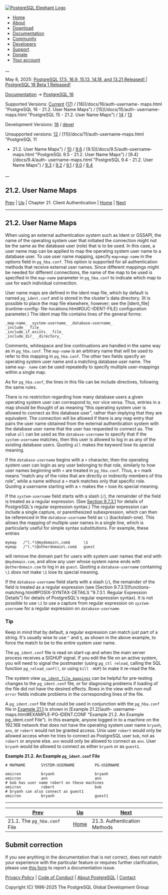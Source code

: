 [ ![PostgreSQL Elephant Logo](/media/img/about/press/elephant.png) ](/)

  * [Home](/ "Home")
  * [About](/about/ "About")
  * [Download](/download/ "Download")
  * [Documentation](/docs/ "Documentation")
  * [Community](/community/ "Community")
  * [Developers](/developer/ "Developers")
  * [Support](/support/ "Support")
  * [Donate](/about/donate/ "Donate")
  * [Your account](/account/ "Your account")

__

May 8, 2025: [ PostgreSQL 17.5, 16.9, 15.13, 14.18, and 13.21 Released! ](/about/news/postgresql-175-169-1513-1418-and-1321-released-3072/) | [ PostgreSQL 18 Beta 1 Released! ](/about/news/postgresql-18-beta-1-released-3070/)

[Documentation](/docs/ "Documentation") -> [PostgreSQL
16](/docs/16/index.html)

Supported Versions: [Current](/docs/current/auth-username-maps.html
"PostgreSQL 17 - 21.2. User Name Maps") ([17](/docs/17/auth-username-maps.html
"PostgreSQL 17 - 21.2. User Name Maps")) / [16](/docs/16/auth-username-
maps.html "PostgreSQL 16 - 21.2. User Name Maps") / [15](/docs/15/auth-
username-maps.html "PostgreSQL 15 - 21.2. User Name Maps") /
[14](/docs/14/auth-username-maps.html "PostgreSQL 14 - 21.2. User Name Maps")
/ [13](/docs/13/auth-username-maps.html "PostgreSQL 13 - 21.2. User Name
Maps")

Development Versions: [18](/docs/18/auth-username-maps.html "PostgreSQL 18 -
21.2. User Name Maps") / [devel](/docs/devel/auth-username-maps.html
"PostgreSQL devel - 21.2. User Name Maps")

Unsupported versions: [12](/docs/12/auth-username-maps.html "PostgreSQL 12 -
21.2. User Name Maps") / [11](/docs/11/auth-username-maps.html "PostgreSQL 11
- 21.2. User Name Maps") / [10](/docs/10/auth-username-maps.html "PostgreSQL
10 - 21.2. User Name Maps") / [9.6](/docs/9.6/auth-username-maps.html
"PostgreSQL 9.6 - 21.2. User Name Maps") / [9.5](/docs/9.5/auth-username-
maps.html "PostgreSQL 9.5 - 21.2. User Name Maps") / [9.4](/docs/9.4/auth-
username-maps.html "PostgreSQL 9.4 - 21.2. User Name Maps") /
[9.3](/docs/9.3/auth-username-maps.html "PostgreSQL 9.3 - 21.2. User Name
Maps") / [9.2](/docs/9.2/auth-username-maps.html "PostgreSQL 9.2 - 21.2. User
Name Maps") / [9.1](/docs/9.1/auth-username-maps.html "PostgreSQL 9.1 -
21.2. User Name Maps") / [9.0](/docs/9.0/auth-username-maps.html "PostgreSQL
9.0 - 21.2. User Name Maps") / [8.4](/docs/8.4/auth-username-maps.html
"PostgreSQL 8.4 - 21.2. User Name Maps")

__

21.2. User Name Maps  
---  
[Prev](auth-pg-hba-conf.html "21.1. The pg_hba.conf File")  | [Up](client-authentication.html "Chapter 21. Client Authentication") | Chapter 21. Client Authentication | [Home](index.html "PostgreSQL 16.9 Documentation") |  [Next](auth-methods.html "21.3. Authentication Methods")  
  
* * *

## 21.2. User Name Maps #

When using an external authentication system such as Ident or GSSAPI, the name
of the operating system user that initiated the connection might not be the
same as the database user (role) that is to be used. In this case, a user name
map can be applied to map the operating system user name to a database user.
To use user name mapping, specify `map`=_`map-name`_ in the options field in
`pg_hba.conf`. This option is supported for all authentication methods that
receive external user names. Since different mappings might be needed for
different connections, the name of the map to be used is specified in the
_`map-name`_ parameter in `pg_hba.conf` to indicate which map to use for each
individual connection.

User name maps are defined in the ident map file, which by default is named
`pg_ident.conf` and is stored in the cluster's data directory. (It is possible
to place the map file elsewhere, however; see the [ident_file](runtime-config-
file-locations.html#GUC-IDENT-FILE) configuration parameter.) The ident map
file contains lines of the general forms:

    
    
    _map-name_ _system-username_ _database-username_
    _include_ _file_
    _include_if_exists_ _file_
    _include_dir_ _directory_
    

Comments, whitespace and line continuations are handled in the same way as in
`pg_hba.conf`. The _`map-name`_ is an arbitrary name that will be used to
refer to this mapping in `pg_hba.conf`. The other two fields specify an
operating system user name and a matching database user name. The same _`map-
name`_ can be used repeatedly to specify multiple user-mappings within a
single map.

As for `pg_hba.conf`, the lines in this file can be include directives,
following the same rules.

There is no restriction regarding how many database users a given operating
system user can correspond to, nor vice versa. Thus, entries in a map should
be thought of as meaning “this operating system user is allowed to connect as
this database user”, rather than implying that they are equivalent. The
connection will be allowed if there is any map entry that pairs the user name
obtained from the external authentication system with the database user name
that the user has requested to connect as. The value `all` can be used as the
_`database-username`_ to specify that if the _`system-username`_ matches, then
this user is allowed to log in as any of the existing database users. Quoting
`all` makes the keyword lose its special meaning.

If the _`database-username`_ begins with a `+` character, then the operating
system user can login as any user belonging to that role, similarly to how
user names beginning with `+` are treated in `pg_hba.conf`. Thus, a `+` mark
means “match any of the roles that are directly or indirectly members of this
role”, while a name without a `+` mark matches only that specific role.
Quoting a username starting with a `+` makes the `+` lose its special meaning.

If the _`system-username`_ field starts with a slash (`/`), the remainder of
the field is treated as a regular expression. (See [Section
9.7.3.1](functions-matching.html#POSIX-SYNTAX-DETAILS "9.7.3.1. Regular
Expression Details") for details of PostgreSQL's regular expression syntax.)
The regular expression can include a single capture, or parenthesized
subexpression, which can then be referenced in the _`database-username`_ field
as `\1` (backslash-one). This allows the mapping of multiple user names in a
single line, which is particularly useful for simple syntax substitutions. For
example, these entries

    
    
    mymap   /^(.*)@mydomain\.com$      \1
    mymap   /^(.*)@otherdomain\.com$   guest
    

will remove the domain part for users with system user names that end with
`@mydomain.com`, and allow any user whose system name ends with
`@otherdomain.com` to log in as `guest`. Quoting a _`database-username`_
containing `\1` _does not_ make `\1` lose its special meaning.

If the _`database-username`_ field starts with a slash (`/`), the remainder of
the field is treated as a regular expression (see [Section 9.7.3.1](functions-
matching.html#POSIX-SYNTAX-DETAILS "9.7.3.1. Regular Expression Details") for
details of PostgreSQL's regular expression syntax). It is not possible to use
`\1` to use a capture from regular expression on _`system-username`_ for a
regular expression on _`database-username`_.

### Tip

Keep in mind that by default, a regular expression can match just part of a
string. It's usually wise to use `^` and `$`, as shown in the above example,
to force the match to be to the entire system user name.

The `pg_ident.conf` file is read on start-up and when the main server process
receives a SIGHUP signal. If you edit the file on an active system, you will
need to signal the postmaster (using `pg_ctl reload`, calling the SQL function
`pg_reload_conf()`, or using `kill -HUP`) to make it re-read the file.

The system view [`pg_ident_file_mappings`](view-pg-ident-file-mappings.html
"54.10. pg_ident_file_mappings") can be helpful for pre-testing changes to the
`pg_ident.conf` file, or for diagnosing problems if loading of the file did
not have the desired effects. Rows in the view with non-null `error` fields
indicate problems in the corresponding lines of the file.

A `pg_ident.conf` file that could be used in conjunction with the
`pg_hba.conf` file in [Example 21.1](auth-pg-hba-conf.html#EXAMPLE-PG-HBA.CONF
"Example 21.1. Example pg_hba.conf Entries") is shown in [Example 21.2](auth-
username-maps.html#EXAMPLE-PG-IDENT.CONF "Example 21.2. An Example
pg_ident.conf File"). In this example, anyone logged in to a machine on the
192.168 network that does not have the operating system user name `bryanh`,
`ann`, or `robert` would not be granted access. Unix user `robert` would only
be allowed access when he tries to connect as PostgreSQL user `bob`, not as
`robert` or anyone else. `ann` would only be allowed to connect as `ann`. User
`bryanh` would be allowed to connect as either `bryanh` or as `guest1`.

**Example  21.2. An Example `pg_ident.conf` File**

    
    
    # MAPNAME       SYSTEM-USERNAME         PG-USERNAME
    
    omicron         bryanh                  bryanh
    omicron         ann                     ann
    # bob has user name robert on these machines
    omicron         robert                  bob
    # bryanh can also connect as guest1
    omicron         bryanh                  guest1
    

  

* * *

[Prev](auth-pg-hba-conf.html "21.1. The pg_hba.conf File")  | [Up](client-authentication.html "Chapter 21. Client Authentication") |  [Next](auth-methods.html "21.3. Authentication Methods")  
---|---|---  
21.1. The `pg_hba.conf` File  | [Home](index.html "PostgreSQL 16.9 Documentation") |  21.3. Authentication Methods  
  
## Submit correction

If you see anything in the documentation that is not correct, does not match
your experience with the particular feature or requires further clarification,
please use [this form](/account/comments/new/16/auth-username-maps.html/) to
report a documentation issue.

[Privacy Policy](/about/privacypolicy) | [Code of Conduct](/about/policies/coc/) | [About PostgreSQL](/about/) | [Contact](/about/contact/)  

Copyright (C) 1996-2025 The PostgreSQL Global Development Group

